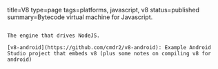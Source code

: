 title=V8
type=page
tags=platforms, javascript, v8
status=published
summary=Bytecode virtual machine for Javascript.
~~~~~~

The engine that drives NodeJS.

[v8-android](https://github.com/cmdr2/v8-android): Example Android Studio project that embeds v8 (plus some notes on compiling v8 for android)
